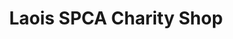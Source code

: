 ---
title: "Laois SPCA Charity Shop"
url: /portlaoise/laois-spca-charity-shop/
shop: Gebrauchtwaren
---